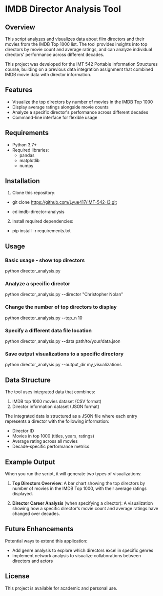 # IMDB Director Analysis Tool

## Overview
This script analyzes and visualizes data about film directors and their movies from the IMDB Top 1000 list. The tool provides insights into top directors by movie count and average ratings, and can analyze individual directors' performance across different decades.

This project was developed for the IMT 542 Portable Information Structures course, building on a previous data integration assignment that combined IMDB movie data with director information.

## Features
- Visualize the top directors by number of movies in the IMDB Top 1000
- Display average ratings alongside movie counts
- Analyze a specific director's performance across different decades
- Command-line interface for flexible usage

## Requirements
- Python 3.7+
- Required libraries:
  - pandas
  - matplotlib
  - numpy

## Installation

1. Clone this repository:

- git clone https://github.com/Lyue417/IMT-542-I3.git

- cd imdb-director-analysis

2. Install required dependencies:

- pip install -r requirements.txt

## Usage

### Basic usage - show top directors
python director_analysis.py

### Analyze a specific director
python director_analysis.py --director "Christopher Nolan"

### Change the number of top directors to display
python director_analysis.py --top_n 10

### Specify a different data file location
python director_analysis.py --data path/to/your/data.json

### Save output visualizations to a specific directory
python director_analysis.py --output_dir my_visualizations


## Data Structure

The tool uses integrated data that combines:
1. IMDB top 1000 movies dataset (CSV format)
2. Director information dataset (JSON format)

The integrated data is structured as a JSON file where each entry represents a director with the following information:
- Director ID
- Movies in top 1000 (titles, years, ratings)
- Average rating across all movies
- Decade-specific performance metrics

## Example Output

When you run the script, it will generate two types of visualizations:

1. **Top Directors Overview**: A bar chart showing the top directors by number of movies in the IMDB Top 1000, with their average ratings displayed.

2. **Director Career Analysis** (when specifying a director): A visualization showing how a specific director's movie count and average ratings have changed over decades.

## Future Enhancements

Potential ways to extend this application:
- Add genre analysis to explore which directors excel in specific genres
- Implement network analysis to visualize collaborations between directors and actors

## License

This project is available for academic and personal use.
